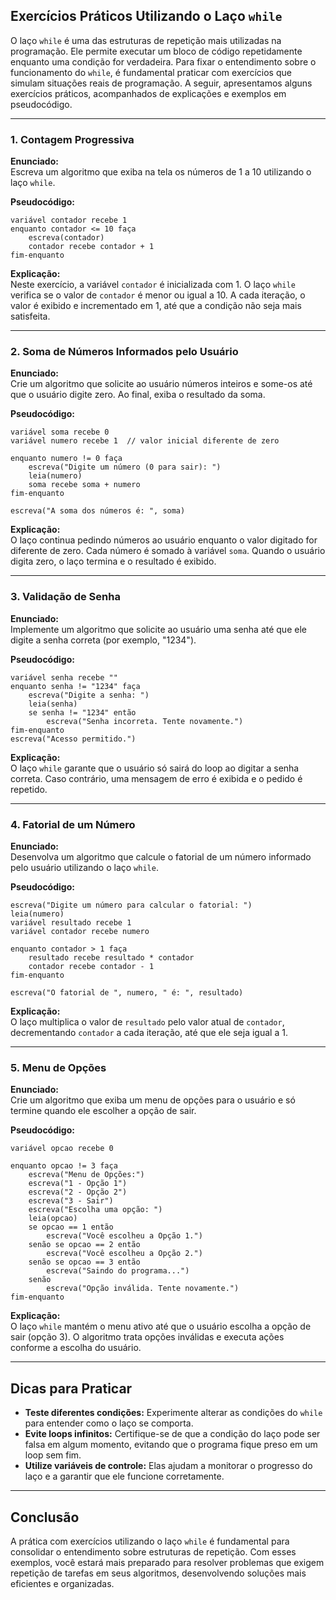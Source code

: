 
## Exercícios Práticos Utilizando o Laço `while`

O laço `while` é uma das estruturas de repetição mais utilizadas na programação. Ele permite executar um bloco de código repetidamente enquanto uma condição for verdadeira. Para fixar o entendimento sobre o funcionamento do `while`, é fundamental praticar com exercícios que simulam situações reais de programação. A seguir, apresentamos alguns exercícios práticos, acompanhados de explicações e exemplos em pseudocódigo.

---

### 1. Contagem Progressiva

**Enunciado:**  
Escreva um algoritmo que exiba na tela os números de 1 a 10 utilizando o laço `while`.

**Pseudocódigo:**
```
variável contador recebe 1
enquanto contador <= 10 faça
    escreva(contador)
    contador recebe contador + 1
fim-enquanto
```

**Explicação:**  
Neste exercício, a variável `contador` é inicializada com 1. O laço `while` verifica se o valor de `contador` é menor ou igual a 10. A cada iteração, o valor é exibido e incrementado em 1, até que a condição não seja mais satisfeita.

---

### 2. Soma de Números Informados pelo Usuário

**Enunciado:**  
Crie um algoritmo que solicite ao usuário números inteiros e some-os até que o usuário digite zero. Ao final, exiba o resultado da soma.

**Pseudocódigo:**
```
variável soma recebe 0
variável numero recebe 1  // valor inicial diferente de zero

enquanto numero != 0 faça
    escreva("Digite um número (0 para sair): ")
    leia(numero)
    soma recebe soma + numero
fim-enquanto

escreva("A soma dos números é: ", soma)
```

**Explicação:**  
O laço continua pedindo números ao usuário enquanto o valor digitado for diferente de zero. Cada número é somado à variável `soma`. Quando o usuário digita zero, o laço termina e o resultado é exibido.

---

### 3. Validação de Senha

**Enunciado:**  
Implemente um algoritmo que solicite ao usuário uma senha até que ele digite a senha correta (por exemplo, "1234").

**Pseudocódigo:**
```
variável senha recebe ""
enquanto senha != "1234" faça
    escreva("Digite a senha: ")
    leia(senha)
    se senha != "1234" então
        escreva("Senha incorreta. Tente novamente.")
fim-enquanto
escreva("Acesso permitido.")
```

**Explicação:**  
O laço `while` garante que o usuário só sairá do loop ao digitar a senha correta. Caso contrário, uma mensagem de erro é exibida e o pedido é repetido.

---

### 4. Fatorial de um Número

**Enunciado:**  
Desenvolva um algoritmo que calcule o fatorial de um número informado pelo usuário utilizando o laço `while`.

**Pseudocódigo:**
```
escreva("Digite um número para calcular o fatorial: ")
leia(numero)
variável resultado recebe 1
variável contador recebe numero

enquanto contador > 1 faça
    resultado recebe resultado * contador
    contador recebe contador - 1
fim-enquanto

escreva("O fatorial de ", numero, " é: ", resultado)
```

**Explicação:**  
O laço multiplica o valor de `resultado` pelo valor atual de `contador`, decrementando `contador` a cada iteração, até que ele seja igual a 1.

---

### 5. Menu de Opções

**Enunciado:**  
Crie um algoritmo que exiba um menu de opções para o usuário e só termine quando ele escolher a opção de sair.

**Pseudocódigo:**
```
variável opcao recebe 0

enquanto opcao != 3 faça
    escreva("Menu de Opções:")
    escreva("1 - Opção 1")
    escreva("2 - Opção 2")
    escreva("3 - Sair")
    escreva("Escolha uma opção: ")
    leia(opcao)
    se opcao == 1 então
        escreva("Você escolheu a Opção 1.")
    senão se opcao == 2 então
        escreva("Você escolheu a Opção 2.")
    senão se opcao == 3 então
        escreva("Saindo do programa...")
    senão
        escreva("Opção inválida. Tente novamente.")
fim-enquanto
```

**Explicação:**  
O laço `while` mantém o menu ativo até que o usuário escolha a opção de sair (opção 3). O algoritmo trata opções inválidas e executa ações conforme a escolha do usuário.

---

## Dicas para Praticar

- **Teste diferentes condições:** Experimente alterar as condições do `while` para entender como o laço se comporta.
- **Evite loops infinitos:** Certifique-se de que a condição do laço pode ser falsa em algum momento, evitando que o programa fique preso em um loop sem fim.
- **Utilize variáveis de controle:** Elas ajudam a monitorar o progresso do laço e a garantir que ele funcione corretamente.

---

## Conclusão

A prática com exercícios utilizando o laço `while` é fundamental para consolidar o entendimento sobre estruturas de repetição. Com esses exemplos, você estará mais preparado para resolver problemas que exigem repetição de tarefas em seus algoritmos, desenvolvendo soluções mais eficientes e organizadas.
```
